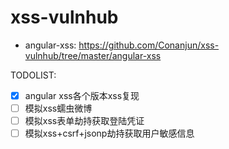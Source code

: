 # xss-vulnhub

+ angular-xss: https://github.com/Conanjun/xss-vulnhub/tree/master/angular-xss

TODOLIST:
- [X] angular xss各个版本xss复现
- [ ] 模拟xss蠕虫微博
- [ ] 模拟xss表单劫持获取登陆凭证
- [ ] 模拟xss+csrf+jsonp劫持获取用户敏感信息
